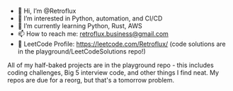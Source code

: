 - 👋 Hi, I’m @Retroflux
- 👀 I’m interested in Python, automation, and CI/CD
- 🌱 I’m currently learning Python, Rust, AWS
- 📫 How to reach me: retroflux.business@gmail.com
- 📣 LeetCode Profile: https://leetcode.com/Retroflux/ (code solutions are in the playground/LeetCodeSolutions repo!)

All of my half-baked projects are in the playground repo - this includes coding challenges, Big 5 interview code, and other things I find neat. My repos are due for a reorg, but that's a tomorrow problem. 

<!---
Retroflux/Retroflux is a ✨ special ✨ repository because its `README.md` (this file) appears on your GitHub profile.
You can click the Preview link to take a look at your changes.
--->
